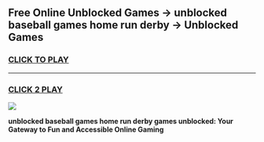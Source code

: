 
## Free Online Unblocked Games → unblocked baseball games home run derby → Unblocked Games
<h3>
<a href="https://premium.freeplayer.one?title=unblocked_baseball_games_home_run_derby&ref=21F">CLICK TO PLAY</a></h3>
<hr>

<h3>
<a href="https://premium.freeplayer.one?title=unblocked_baseball_games_home_run_derby&ref=21F">CLICK 2 PLAY</a>
  
</h3>

<a href="https://premium.freeplayer.one?title=unblocked_baseball_games_home_run_derby&ref=21F/"><img src="https://clearcache.store/games.png"></a>


**unblocked baseball games home run derby games unblocked: Your Gateway to Fun and Accessible Online Gaming**
